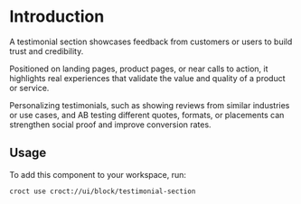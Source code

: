 # Introduction

A testimonial section showcases feedback from customers or users to build trust and credibility.

Positioned on landing pages, product pages, or near calls to action, it highlights real experiences that validate
the value and quality of a product or service.

Personalizing testimonials, such as showing reviews from similar industries or use cases, and AB testing
different quotes, formats, or placements can strengthen social proof and improve conversion rates.

## Usage

To add this component to your workspace, run:

```croct-cmd
croct use croct://ui/block/testimonial-section
```
